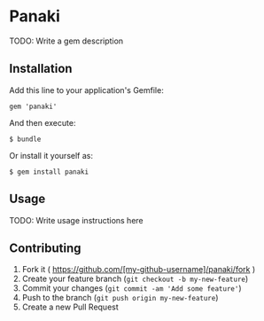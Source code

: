 # Panaki

TODO: Write a gem description

## Installation

Add this line to your application's Gemfile:

    gem 'panaki'

And then execute:

    $ bundle

Or install it yourself as:

    $ gem install panaki

## Usage

TODO: Write usage instructions here

## Contributing

1. Fork it ( https://github.com/[my-github-username]/panaki/fork )
2. Create your feature branch (`git checkout -b my-new-feature`)
3. Commit your changes (`git commit -am 'Add some feature'`)
4. Push to the branch (`git push origin my-new-feature`)
5. Create a new Pull Request
